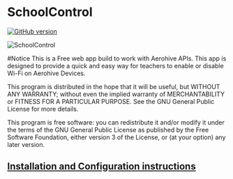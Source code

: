 # SchoolControl
[![GitHub version](https://badge.fury.io/gh/tmunzer%2FSchoolControl.svg)](https://badge.fury.io/gh/tmunzer%2FSchoolControl)

![SchoolControl](http://i.imgur.com/QOqBihM.png)


#Notice
This is a Free web app build to work with Aerohive APIs. This app is designed to provide a quick and easy way for teachers to enable or disable Wi-Fi on Aerohive Devices.

This program is distributed in the hope that it will be useful, but WITHOUT ANY WARRANTY; without even the implied warranty of MERCHANTABILITY or FITNESS FOR A PARTICULAR PURPOSE.  See the GNU General Public License for more details.

This program is free software: you can redistribute it and/or modify it under the terms of the GNU General Public License as published by the Free Software Foundation, either version 3 of the License, or (at your option) any later version.

## [Installation and Configuration instructions](http://tmunzer.github.io/SchoolControl/)
    

